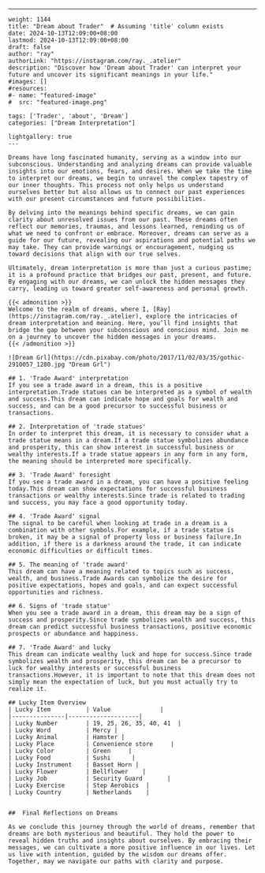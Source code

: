 ---
    weight: 1144
    title: "Dream about Trader"  # Assuming 'title' column exists
    date: 2024-10-13T12:09:00+08:00
    lastmod: 2024-10-13T12:09:00+08:00
    draft: false
    author: "ray"
    authorLink: "https://instagram.com/ray._.atelier"
    description: "Discover how 'Dream about Trader' can interpret your future and uncover its significant meanings in your life."
    #images: []
    #resources:
    #- name: "featured-image"
    #  src: "featured-image.png"
    
    tags: ['Trader', 'about', 'Dream']
    categories: ["Dream Interpretation"]
    
    lightgallery: true
    ---
    
    Dreams have long fascinated humanity, serving as a window into our subconscious. Understanding and analyzing dreams can provide valuable insights into our emotions, fears, and desires. When we take the time to interpret our dreams, we begin to unravel the complex tapestry of our inner thoughts. This process not only helps us understand ourselves better but also allows us to connect our past experiences with our present circumstances and future possibilities.
    
    By delving into the meanings behind specific dreams, we can gain clarity about unresolved issues from our past. These dreams often reflect our memories, traumas, and lessons learned, reminding us of what we need to confront or embrace. Moreover, dreams can serve as a guide for our future, revealing our aspirations and potential paths we may take. They can provide warnings or encouragement, nudging us toward decisions that align with our true selves.
    
    Ultimately, dream interpretation is more than just a curious pastime; it is a profound practice that bridges our past, present, and future. By engaging with our dreams, we can unlock the hidden messages they carry, leading us toward greater self-awareness and personal growth.
    
    {{< admonition >}}
    Welcome to the realm of dreams, where I, [Ray](https://instagram.com/ray._.atelier), explore the intricacies of dream interpretation and meaning. Here, you’ll find insights that bridge the gap between your subconscious and conscious mind. Join me on a journey to uncover the hidden messages in your dreams.
    {{< /admonition >}}
    
    ![Dream Grl](https://cdn.pixabay.com/photo/2017/11/02/03/35/gothic-2910057_1280.jpg "Dream Grl")
    
    ## 1. 'Trade Award' interpretation
    If you see a trade award in a dream, this is a positive interpretation.Trade statues can be interpreted as a symbol of wealth and success.This dream can indicate hope and goals for wealth and success, and can be a good precursor to successful business or transactions.
    
    ## 2. Interpretation of 'trade statues'
    In order to interpret this dream, it is necessary to consider what a trade statue means in a dream.If a trade statue symbolizes abundance and prosperity, this can show interest in successful business or wealthy interests.If a trade statue appears in any form in any form, the meaning should be interpreted more specifically.
    
    ## 3. 'Trade Award' foresight
    If you see a trade award in a dream, you can have a positive feeling today.This dream can show expectations for successful business transactions or wealthy interests.Since trade is related to trading and success, you may face a good opportunity today.
    
    ## 4. 'Trade Award' signal
    The signal to be careful when looking at trade in a dream is a combination with other symbols.For example, if a trade statue is broken, it may be a signal of property loss or business failure.In addition, if there is a darkness around the trade, it can indicate economic difficulties or difficult times.
    
    ## 5. The meaning of 'trade award'
    This dream can have a meaning related to topics such as success, wealth, and business.Trade Awards can symbolize the desire for positive expectations, hopes and goals, and can expect successful opportunities and richness.
    
    ## 6. Signs of 'trade statue'
    When you see a trade award in a dream, this dream may be a sign of success and prosperity.Since trade symbolizes wealth and success, this dream can predict successful business transactions, positive economic prospects or abundance and happiness.
    
    ## 7. 'Trade Award' and lucky
    This dream can indicate wealthy luck and hope for success.Since trade symbolizes wealth and prosperity, this dream can be a precursor to luck for wealthy interests or successful business transactions.However, it is important to note that this dream does not simply mean the expectation of luck, but you must actually try to realize it.
    
    ## Lucky Item Overview
    | Lucky Item          | Value              |
    |---------------|--------------------|
    | Lucky Number        | 19, 25, 26, 35, 40, 41  |
    | Lucky Word          | Mercy |
    | Lucky Animal        | Hamster |
    | Lucky Place         | Convenience store     |
    | Lucky Color         | Green     |
    | Lucky Food          | Sushi      |
    | Lucky Instrument    | Basset Horn |
    | Lucky Flower        | Bellflower    |
    | Lucky Job           | Security Guard       |
    | Lucky Exercise      | Step Aerobics  |
    | Lucky Country       | Netherlands    |
    
    
    ##  Final Reflections on Dreams
    
    As we conclude this journey through the world of dreams, remember that dreams are both mysterious and beautiful. They hold the power to reveal hidden truths and insights about ourselves. By embracing their messages, we can cultivate a more positive influence in our lives. Let us live with intention, guided by the wisdom our dreams offer. Together, may we navigate our paths with clarity and purpose.
    